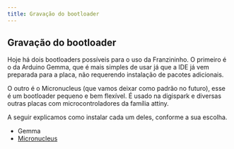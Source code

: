 ```yaml
---
title: Gravação do bootloader
---
```


## Gravação do bootloader


Hoje há dois bootloaders possíveis para o uso da Franzininho. O primeiro é o da Arduino Gemma, que é mais simples de usar já que a IDE já vem preparada para a placa, não requerendo instalação de pacotes adicionais.

O outro é o Micronucleus (que vamos deixar como padrão no futuro), esse é um bootloader pequeno e bem flexível. É usado na digispark e diversas outras placas com microcontroladores da família attiny.

A seguir explicamos como instalar cada um deles, conforme a sua escolha.

- Gemma
- [Micronucleus](https://github.com/Franzininho/franzininho-docs/tree/master/02-Franzininho-DIY/Grava%C3%A7%C3%A3o%20do%20bootloader/Micronucleus)
